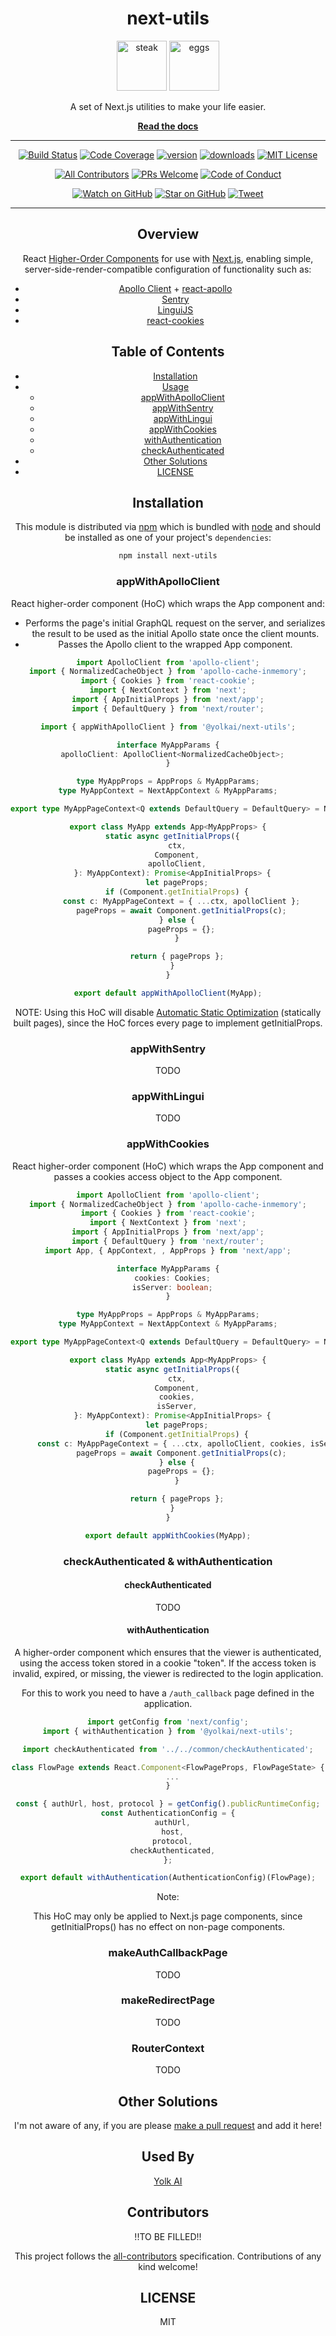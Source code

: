 <center>

# next-utils

<img height="80" width="80" alt="steak" src="https://raw.githubusercontent.com/Yolk-HQ/next-utils/master/other/steak.png" />
<img height="80" width="80" alt="eggs" src="https://raw.githubusercontent.com/Yolk-HQ/next-utils/master/other/eggs.png" />

A set of Next.js utilities to make your life easier.

[**Read the docs**]()

---

[![Build Status][build-badge]][build]
[![Code Coverage][coverage-badge]][coverage]
[![version][version-badge]][package] [![downloads][downloads-badge]][npmtrends]
[![MIT License][license-badge]][license]

[![All Contributors](https://img.shields.io/badge/all_contributors-1-orange.svg?style=flat-square)](#contributors)
[![PRs Welcome][prs-badge]][prs] [![Code of Conduct][coc-badge]][coc]

[![Watch on GitHub][github-watch-badge]][github-watch]
[![Star on GitHub][github-star-badge]][github-star]
[![Tweet][twitter-badge]][twitter]

---

## Overview

React [Higher-Order Components](https://reactjs.org/docs/higher-order-components.html) for use with [Next.js](https://nextjs.org/), enabling simple, server-side-render-compatible configuration of functionality such as:

- [Apollo Client](https://github.com/apollographql/apollo-client) + [react-apollo](https://github.com/apollographql/react-apollo)
- [Sentry](https://sentry.io/for/javascript/)
- [LinguiJS](https://github.com/lingui/js-lingui)
- [react-cookies](https://github.com/bukinoshita/react-cookies)

## Table of Contents

- [Installation](#installation)
- [Usage](#usage)
  - [appWithApolloClient](#appwithapolloclient)
  - [appWithSentry](#appWithSentry)
  - [appWithLingui](#appWithLingui)
  - [appWithCookies](#appwithcookies)
  - [withAuthentication](#withauthentication)
  - [checkAuthenticated](#checkauthenticated)
- [Other Solutions](#other-solutions)
- [LICENSE](#license)

## Installation

This module is distributed via [npm][npm] which is bundled with [node][node] and
should be installed as one of your project's `dependencies`:

```sh
npm install next-utils
```

### appWithApolloClient

React higher-order component (HoC) which wraps the App component and:

- Performs the page's initial GraphQL request on the server, and serializes the result to be used as the initial Apollo state once the client mounts.
- Passes the Apollo client to the wrapped App component.

```typescript
import ApolloClient from 'apollo-client';
import { NormalizedCacheObject } from 'apollo-cache-inmemory';
import { Cookies } from 'react-cookie';
import { NextContext } from 'next';
import { AppInitialProps } from 'next/app';
import { DefaultQuery } from 'next/router';

import { appWithApolloClient } from '@yolkai/next-utils';

interface MyAppParams {
  apolloClient: ApolloClient<NormalizedCacheObject>;
}

type MyAppProps = AppProps & MyAppParams;
type MyAppContext = NextAppContext & MyAppParams;

export type MyAppPageContext<Q extends DefaultQuery = DefaultQuery> = NextContext<Q> & MyAppParams;

export class MyApp extends App<MyAppProps> {
  static async getInitialProps({
    ctx,
    Component,
    apolloClient,
  }: MyAppContext): Promise<AppInitialProps> {
    let pageProps;
    if (Component.getInitialProps) {
      const c: MyAppPageContext = { ...ctx, apolloClient };
      pageProps = await Component.getInitialProps(c);
    } else {
      pageProps = {};
    }

    return { pageProps };
  }
}

export default appWithApolloClient(MyApp);
```

NOTE: Using this HoC will disable [Automatic Static Optimization](https://nextjs.org/docs/old#automatic-static-optimization) (statically built pages), since the HoC forces every page to implement getInitialProps.

### appWithSentry

TODO

### appWithLingui

TODO

### appWithCookies

React higher-order component (HoC) which wraps the App component and passes a cookies access object to the App component.

```typescript
import ApolloClient from 'apollo-client';
import { NormalizedCacheObject } from 'apollo-cache-inmemory';
import { Cookies } from 'react-cookie';
import { NextContext } from 'next';
import { AppInitialProps } from 'next/app';
import { DefaultQuery } from 'next/router';
import App, { AppContext, , AppProps } from 'next/app';

interface MyAppParams {
  cookies: Cookies;
  isServer: boolean;
}

type MyAppProps = AppProps & MyAppParams;
type MyAppContext = NextAppContext & MyAppParams;

export type MyAppPageContext<Q extends DefaultQuery = DefaultQuery> = NextContext<Q> & MyAppParams;

export class MyApp extends App<MyAppProps> {
  static async getInitialProps({
    ctx,
    Component,
    cookies,
    isServer,
  }: MyAppContext): Promise<AppInitialProps> {
    let pageProps;
    if (Component.getInitialProps) {
      const c: MyAppPageContext = { ...ctx, apolloClient, cookies, isServer };
      pageProps = await Component.getInitialProps(c);
    } else {
      pageProps = {};
    }

    return { pageProps };
  }
}

export default appWithCookies(MyApp);
```

### checkAuthenticated & withAuthentication

#### checkAuthenticated

TODO

#### withAuthentication

A higher-order component which ensures that the viewer is authenticated, using the access token
stored in a cookie "token". If the access token is invalid, expired, or missing, the viewer is
redirected to the login application.

For this to work you need to have a `/auth_callback` page defined in the application.

```typescript
import getConfig from 'next/config';
import { withAuthentication } from '@yolkai/next-utils';

import checkAuthenticated from '../../common/checkAuthenticated';

class FlowPage extends React.Component<FlowPageProps, FlowPageState> {
  ...
}

const { authUrl, host, protocol } = getConfig().publicRuntimeConfig;
const AuthenticationConfig = {
  authUrl,
  host,
  protocol,
  checkAuthenticated,
};

export default withAuthentication(AuthenticationConfig)(FlowPage);

```

Note:

This HoC may only be applied to Next.js page components, since getInitialProps() has no effect on
non-page components.

### makeAuthCallbackPage

TODO

### makeRedirectPage

TODO

### RouterContext

TODO

## Other Solutions

I'm not aware of any, if you are please [make a pull request][prs] and add it
here!

## Used By

[Yolk AI](https://www.yolk.ai/)

## Contributors

!!TO BE FILLED!!

This project follows the [all-contributors](https://github.com/all-contributors/all-contributors) specification. Contributions of any kind welcome!

## LICENSE

MIT

[npm]: https://www.npmjs.com/
[node]: https://nodejs.org
[build-badge]: https://img.shields.io/travis/yolk-hq/next-utils.svg?style=flat-square
[build]: https://travis-ci.org/yolk-hq/next-utils
[coverage-badge]: https://img.shields.io/codecov/c/github/yolk-hq/next-utils.svg?style=flat-square
[coverage]: https://codecov.io/github/yolk-hq/next-utils
[version-badge]: https://img.shields.io/npm/v/next-utils.svg?style=flat-square
[package]: https://www.npmjs.com/package/@yolkai/next-utils
[downloads-badge]: https://img.shields.io/npm/dm/@yolkai/next-utils.svg?style=flat-square
[npmtrends]: http://www.npmtrends.com/@yolkai/next-utils
[license-badge]: https://img.shields.io/npm/l/@yolkai/next-utils.svg?style=flat-square
[license]: https://github.com/yolk-hq/next-utils/blob/master/LICENSE
[prs-badge]: https://img.shields.io/badge/PRs-welcome-brightgreen.svg?style=flat-square
[prs]: http://makeapullrequest.com
[coc-badge]: https://img.shields.io/badge/code%20of-conduct-ff69b4.svg?style=flat-square
[coc]: https://github.com/yolk-hq/next-utils/blob/master/other/CODE_OF_CONDUCT.md
[github-watch-badge]: https://img.shields.io/github/watchers/yolk-hq/next-utils.svg?style=social
[github-watch]: https://github.com/yolk-hq/next-utils/watchers
[github-star-badge]: https://img.shields.io/github/stars/yolk-hq/next-utils.svg?style=social
[github-star]: https://github.com/yolk-hq/next-utils/stargazers
[twitter]: https://twitter.com/intent/tweet?text=Check%20out%20next-utils%20by%20%40yolkai%20https%3A%2F%2Fgithub.com%2Fyolk-hq%2Fnext-utils%20%F0%9F%91%8D
[twitter-badge]: https://img.shields.io/twitter/url/https/github.com/testing-library/cypress-testing-library.svg?style=social
[emojis]: https://github.com/kentcdodds/all-contributors#emoji-key
[all-contributors]: https://github.com/all-contributors/all-contributors
[dom-testing-library]: https://github.com/testing-library/dom-testing-library
[cypress]: https://www.cypress.io/
